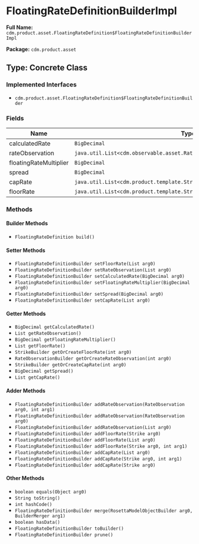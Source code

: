 # FloatingRateDefinitionBuilderImpl

**Full Name:** `cdm.product.asset.FloatingRateDefinition$FloatingRateDefinitionBuilderImpl`

**Package:** `cdm.product.asset`

## Type: Concrete Class

### Implemented Interfaces

- `cdm.product.asset.FloatingRateDefinition$FloatingRateDefinitionBuilder`

### Fields

| Name | Type | Description |
|------|------|-------------|
| calculatedRate | `BigDecimal` |  |
| rateObservation | `java.util.List<cdm.observable.asset.RateObservation$RateObservationBuilder>` |  |
| floatingRateMultiplier | `BigDecimal` |  |
| spread | `BigDecimal` |  |
| capRate | `java.util.List<cdm.product.template.Strike$StrikeBuilder>` |  |
| floorRate | `java.util.List<cdm.product.template.Strike$StrikeBuilder>` |  |

### Methods

#### Builder Methods

- `FloatingRateDefinition build()`

#### Setter Methods

- `FloatingRateDefinitionBuilder setFloorRate(List arg0)`
- `FloatingRateDefinitionBuilder setRateObservation(List arg0)`
- `FloatingRateDefinitionBuilder setCalculatedRate(BigDecimal arg0)`
- `FloatingRateDefinitionBuilder setFloatingRateMultiplier(BigDecimal arg0)`
- `FloatingRateDefinitionBuilder setSpread(BigDecimal arg0)`
- `FloatingRateDefinitionBuilder setCapRate(List arg0)`

#### Getter Methods

- `BigDecimal getCalculatedRate()`
- `List getRateObservation()`
- `BigDecimal getFloatingRateMultiplier()`
- `List getFloorRate()`
- `StrikeBuilder getOrCreateFloorRate(int arg0)`
- `RateObservationBuilder getOrCreateRateObservation(int arg0)`
- `StrikeBuilder getOrCreateCapRate(int arg0)`
- `BigDecimal getSpread()`
- `List getCapRate()`

#### Adder Methods

- `FloatingRateDefinitionBuilder addRateObservation(RateObservation arg0, int arg1)`
- `FloatingRateDefinitionBuilder addRateObservation(RateObservation arg0)`
- `FloatingRateDefinitionBuilder addRateObservation(List arg0)`
- `FloatingRateDefinitionBuilder addFloorRate(Strike arg0)`
- `FloatingRateDefinitionBuilder addFloorRate(List arg0)`
- `FloatingRateDefinitionBuilder addFloorRate(Strike arg0, int arg1)`
- `FloatingRateDefinitionBuilder addCapRate(List arg0)`
- `FloatingRateDefinitionBuilder addCapRate(Strike arg0, int arg1)`
- `FloatingRateDefinitionBuilder addCapRate(Strike arg0)`

#### Other Methods

- `boolean equals(Object arg0)`
- `String toString()`
- `int hashCode()`
- `FloatingRateDefinitionBuilder merge(RosettaModelObjectBuilder arg0, BuilderMerger arg1)`
- `boolean hasData()`
- `FloatingRateDefinitionBuilder toBuilder()`
- `FloatingRateDefinitionBuilder prune()`

